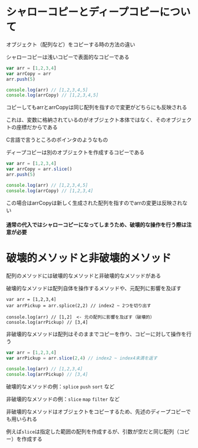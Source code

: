 # シャローコピーとディープコピーについて

オブジェクト（配列など）をコピーする時の方法の違い

シャローコピーは浅いコピーで表面的なコピーである

```js
var arr = [1,2,3,4]
var arrCopy = arr
arr.push(5)

console.log(arr) // [1,2,3,4,5]
console.log(arrCopy) // [1,2,3,4,5]
```

コピーしてもarrとarrCopyは同じ配列を指すので変更がどちらにも反映される

これは、変数に格納されているのがオブジェクト本体ではなく、そのオブジェクトの座標だからである

C言語で言うところのポインタのようなもの

ディープコピーは別のオブジェクトを作成するコピーである

```js
var arr = [1,2,3,4]
var arrCopy = arr.slice()
arr.push(5)

console.log(arr) // [1,2,3,4,5]
console.log(arrCopy) // [1,2,3,4]
```

この場合はarrCopyは新しく生成された配列を指すのでarrの変更は反映されない

#### 通常の代入ではシャローコピーになってしまうため、破壊的な操作を行う際は注意が必要

# 破壊的メソッドと非破壊的メソッド

配列のメソッドには破壊的なメソッドと非破壊的なメソッドがある

破壊的なメソッドは配列自体を操作するメソッドや、元配列に影響を及ぼす

```
var arr = [1,2,3,4]
var arrPickup = arr.splice(2,2) // index2 ~ 2つを切り出す

console.log(arr) // [1,2]　<- 元の配列に影響を及ぼす（破壊的）
console.log(arrPickup) // [3,4]
```

非破壊的なメソッドは配列はそのままでコピーを作り、コピーに対して操作を行う

```js
var arr = [1,2,3,4]
var arrPickup = arr.slice(2,4) // index2 ~ index4未満を返す

console.log(arr) // [1,2,3,4]
console.log(arrPickup) // [3,4]
```

破壊的なメソッドの例：`splice` `push` `sort` など

非破壊的なメソッドの例：`slice` `map` `filter` など

非破壊的なメソッドはオブジェクトをコピーするため、先述のディープコピーでも用いられる

例えば`slice`は指定した範囲の配列を作成するが、引数が空だと同じ配列（コピー）を作成する



